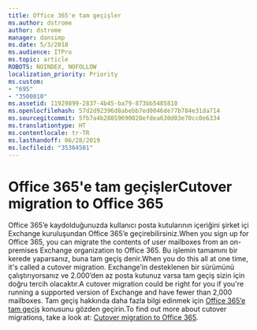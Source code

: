 ```yaml
---
title: Office 365'e tam geçişler
ms.author: dstrome
author: dstrome
manager: dansimp
ms.date: 5/3/2018
ms.audience: ITPro
ms.topic: article
ROBOTS: NOINDEX, NOFOLLOW
localization_priority: Priority
ms.custom:
- "695"
- "3500010"
ms.assetid: 11929899-2837-4b45-ba79-873bb5485810
ms.openlocfilehash: 57d2d92396d8abebb7ed0046de77b784e31da714
ms.sourcegitcommit: 5fb7a4b28859690020efdea630d03e70cc0e6334
ms.translationtype: HT
ms.contentlocale: tr-TR
ms.lasthandoff: 06/28/2019
ms.locfileid: "35364501"
---
```

# <a name="cutover-migrations-to-office-365"></a><span data-ttu-id="0cb66-102">Office 365'e tam geçişler</span><span class="sxs-lookup"><span data-stu-id="0cb66-102">Cutover migration to Office 365</span></span>

<span data-ttu-id="0cb66-103">Office 365’e kaydolduğunuzda kullanıcı posta kutularının içeriğini şirket içi Exchange kuruluşundan Office 365’e geçirebilirsiniz.</span><span class="sxs-lookup"><span data-stu-id="0cb66-103">When you sign up for Office 365, you can migrate the contents of user mailboxes from an on-premises Exchange organization to Office 365.</span></span> <span data-ttu-id="0cb66-104">Bu işlemin tamamını bir kerede yaparsanız, buna tam geçiş denir.</span><span class="sxs-lookup"><span data-stu-id="0cb66-104">When you do this all at one time, it's called a cutover migration.</span></span> <span data-ttu-id="0cb66-105">Exchange’in desteklenen bir sürümünü çalıştırıyorsanız ve 2.000’den az posta kutunuz varsa tam geçiş sizin için doğru tercih olacaktır.</span><span class="sxs-lookup"><span data-stu-id="0cb66-105">A cutover migration could be right for you if you're running a supported version of Exchange and have fewer than 2,000 mailboxes.</span></span> <span data-ttu-id="0cb66-106">Tam geçiş hakkında daha fazla bilgi edinmek için [Office 365’e tam geçiş](https://support.office.com/article/9496e93c-1e59-41a8-9bb3-6e8df0cd81b4.aspx) konusunu gözden geçirin.</span><span class="sxs-lookup"><span data-stu-id="0cb66-106">To find out more about cutover migrations, take a look at: [Cutover migration to Office 365](https://support.office.com/article/9496e93c-1e59-41a8-9bb3-6e8df0cd81b4.aspx).</span></span>
  